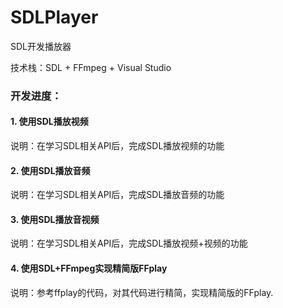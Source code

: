 # SDLPlayer

SDL开发播放器

技术栈：SDL + FFmpeg + Visual Studio

### 开发进度：
#### 1. 使用SDL播放视频
说明：在学习SDL相关API后，完成SDL播放视频的功能
#### 2. 使用SDL播放音频
说明：在学习SDL相关API后，完成SDL播放音频的功能
#### 3. 使用SDL播放音视频
说明：在学习SDL相关API后，完成SDL播放视频+视频的功能
#### 4. 使用SDL+FFmpeg实现精简版FFplay
说明：参考ffplay的代码，对其代码进行精简，实现精简版的FFplay.


